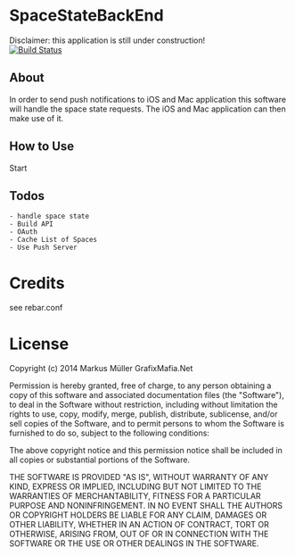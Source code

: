 # SpaceStateBackEnd
Disclaimer: this application is still under construction!     
[![Build Status](https://travis-ci.org/GrafixMafia/SpaceStateBackEnd.svg?branch=master)](https://travis-ci.org/GrafixMafia/SpaceStateBackEnd)
## About

In order to send push notifications to iOS and Mac application this software will handle the space state requests. The iOS and Mac application can then make use of it.  

## How to Use

Start

## Todos

    - handle space state 
    - Build API
    - OAuth
    - Cache List of Spaces
    - Use Push Server

# Credits

see rebar.conf

# License

Copyright (c) 2014 Markus Müller GrafixMafia.Net

Permission is hereby granted, free of charge, to any person obtaining a copy
of this software and associated documentation files (the "Software"), to deal
in the Software without restriction, including without limitation the rights
to use, copy, modify, merge, publish, distribute, sublicense, and/or sell
copies of the Software, and to permit persons to whom the Software is
furnished to do so, subject to the following conditions:

The above copyright notice and this permission notice shall be included in
all copies or substantial portions of the Software.

THE SOFTWARE IS PROVIDED "AS IS", WITHOUT WARRANTY OF ANY KIND, EXPRESS OR
IMPLIED, INCLUDING BUT NOT LIMITED TO THE WARRANTIES OF MERCHANTABILITY,
FITNESS FOR A PARTICULAR PURPOSE AND NONINFRINGEMENT. IN NO EVENT SHALL THE
AUTHORS OR COPYRIGHT HOLDERS BE LIABLE FOR ANY CLAIM, DAMAGES OR OTHER
LIABILITY, WHETHER IN AN ACTION OF CONTRACT, TORT OR OTHERWISE, ARISING FROM,
OUT OF OR IN CONNECTION WITH THE SOFTWARE OR THE USE OR OTHER DEALINGS IN
THE SOFTWARE.
